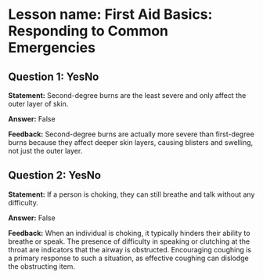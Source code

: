 # Lesson name: First Aid Basics: Responding to Common Emergencies

## Question 1: YesNo

**Statement:** Second-degree burns are the least severe and only affect the outer layer of skin.

**Answer:** False

**Feedback:**
Second-degree burns are actually more severe than first-degree burns because they affect deeper skin layers, causing blisters and swelling, not just the outer layer.


## Question 2: YesNo

**Statement:** If a person is choking, they can still breathe and talk without any difficulty.

**Answer:** False

**Feedback:**
When an individual is choking, it typically hinders their ability to breathe or speak. The presence of difficulty in speaking or clutching at the throat are indicators that the airway is obstructed. Encouraging coughing is a primary response to such a situation, as effective coughing can dislodge the obstructing item.

